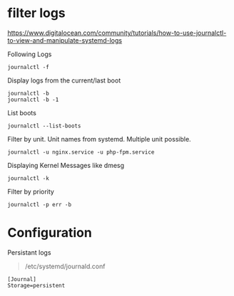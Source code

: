 
# filter logs

https://www.digitalocean.com/community/tutorials/how-to-use-journalctl-to-view-and-manipulate-systemd-logs

Following Logs

```
journalctl -f
```

Display logs from the current/last boot

```
journalctl -b
journalctl -b -1
```

List boots

```
journalctl --list-boots
```

Filter by unit. Unit names from systemd. Multiple unit possible.

```
journalctl -u nginx.service -u php-fpm.service
```

Displaying Kernel Messages like dmesg

```
journalctl -k
```

Filter by priority

```
journalctl -p err -b
```

# Configuration

Persistant logs

> /etc/systemd/journald.conf

```
[Journal]
Storage=persistent
```
